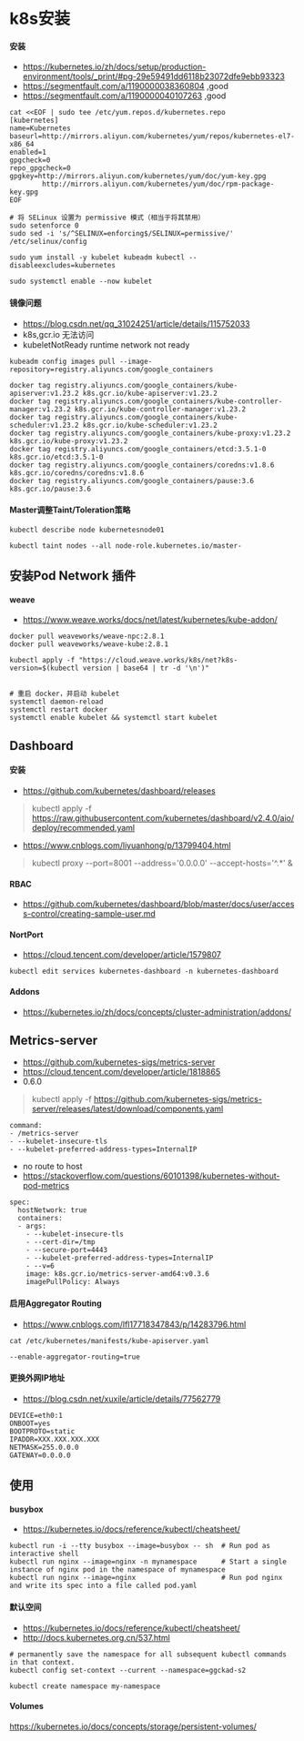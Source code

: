 
# k8s安装
#### 安装
* https://kubernetes.io/zh/docs/setup/production-environment/tools/_print/#pg-29e59491dd6118b23072dfe9ebb93323
* https://segmentfault.com/a/1190000038360804 ,good
* https://segmentfault.com/a/1190000040107263 ,good

```
cat <<EOF | sudo tee /etc/yum.repos.d/kubernetes.repo
[kubernetes]
name=Kubernetes
baseurl=http://mirrors.aliyun.com/kubernetes/yum/repos/kubernetes-el7-x86_64
enabled=1
gpgcheck=0
repo_gpgcheck=0
gpgkey=http://mirrors.aliyun.com/kubernetes/yum/doc/yum-key.gpg
        http://mirrors.aliyun.com/kubernetes/yum/doc/rpm-package-key.gpg
EOF

# 将 SELinux 设置为 permissive 模式（相当于将其禁用）
sudo setenforce 0
sudo sed -i 's/^SELINUX=enforcing$/SELINUX=permissive/' /etc/selinux/config

sudo yum install -y kubelet kubeadm kubectl --disableexcludes=kubernetes

sudo systemctl enable --now kubelet
```


#### 镜像问题

* https://blog.csdn.net/qq_31024251/article/details/115752033
* k8s,gcr.io 无法访问
* kubeletNotReady runtime network not ready

 
```
kubeadm config images pull --image-repository=registry.aliyuncs.com/google_containers

docker tag registry.aliyuncs.com/google_containers/kube-apiserver:v1.23.2 k8s.gcr.io/kube-apiserver:v1.23.2
docker tag registry.aliyuncs.com/google_containers/kube-controller-manager:v1.23.2 k8s.gcr.io/kube-controller-manager:v1.23.2
docker tag registry.aliyuncs.com/google_containers/kube-scheduler:v1.23.2 k8s.gcr.io/kube-scheduler:v1.23.2
docker tag registry.aliyuncs.com/google_containers/kube-proxy:v1.23.2 k8s.gcr.io/kube-proxy:v1.23.2
docker tag registry.aliyuncs.com/google_containers/etcd:3.5.1-0  k8s.gcr.io/etcd:3.5.1-0
docker tag registry.aliyuncs.com/google_containers/coredns:v1.8.6  k8s.gcr.io/coredns/coredns:v1.8.6
docker tag registry.aliyuncs.com/google_containers/pause:3.6  k8s.gcr.io/pause:3.6
```

#### Master调整Taint/Toleration策略
```
kubectl describe node kubernetesnode01

kubectl taint nodes --all node-role.kubernetes.io/master-

```

 

## 安装Pod Network 插件
#### weave
* https://www.weave.works/docs/net/latest/kubernetes/kube-addon/
```
docker pull weaveworks/weave-npc:2.8.1
docker pull weaveworks/weave-kube:2.8.1

kubectl apply -f "https://cloud.weave.works/k8s/net?k8s-version=$(kubectl version | base64 | tr -d '\n')"


# 重启 docker，并启动 kubelet
systemctl daemon-reload
systemctl restart docker
systemctl enable kubelet && systemctl start kubelet

```


## Dashboard
#### 安装
* https://github.com/kubernetes/dashboard/releases
> kubectl apply -f https://raw.githubusercontent.com/kubernetes/dashboard/v2.4.0/aio/deploy/recommended.yaml
 
* https://www.cnblogs.com/liyuanhong/p/13799404.html
> kubectl proxy --port=8001 --address='0.0.0.0' --accept-hosts='^.*' &

#### RBAC
* https://github.com/kubernetes/dashboard/blob/master/docs/user/access-control/creating-sample-user.md


#### NortPort
* https://cloud.tencent.com/developer/article/1579807
```
kubectl edit services kubernetes-dashboard -n kubernetes-dashboard
```

#### Addons
* https://kubernetes.io/zh/docs/concepts/cluster-administration/addons/
> 


## Metrics-server
* https://github.com/kubernetes-sigs/metrics-server
* https://cloud.tencent.com/developer/article/1818865
* 0.6.0
> kubectl apply -f https://github.com/kubernetes-sigs/metrics-server/releases/latest/download/components.yaml

```
command:
- /metrics-server
- --kubelet-insecure-tls
- --kubelet-preferred-address-types=InternalIP
```

* no route to host
* https://stackoverflow.com/questions/60101398/kubernetes-without-pod-metrics
```
spec:
  hostNetwork: true
  containers:
  - args:
    - --kubelet-insecure-tls
    - --cert-dir=/tmp
    - --secure-port=4443
    - --kubelet-preferred-address-types=InternalIP
    - --v=6
    image: k8s.gcr.io/metrics-server-amd64:v0.3.6
    imagePullPolicy: Always
```

#### 启用Aggregator Routing
* https://www.cnblogs.com/lfl17718347843/p/14283796.html
```
cat /etc/kubernetes/manifests/kube-apiserver.yaml

--enable-aggregator-routing=true 
```

#### 更换外网IP地址
* https://blog.csdn.net/xuxile/article/details/77562779
```
DEVICE=eth0:1
ONBOOT=yes
BOOTPROTO=static
IPADDR=XXX.XXX.XXX.XXX
NETMASK=255.0.0.0
GATEWAY=0.0.0.0
```


## 使用

#### busybox
* https://kubernetes.io/docs/reference/kubectl/cheatsheet/
```
kubectl run -i --tty busybox --image=busybox -- sh  # Run pod as interactive shell
kubectl run nginx --image=nginx -n mynamespace      # Start a single instance of nginx pod in the namespace of mynamespace
kubectl run nginx --image=nginx                     # Run pod nginx and write its spec into a file called pod.yaml

```

#### 默认空间
* https://kubernetes.io/docs/reference/kubectl/cheatsheet/ 
* http://docs.kubernetes.org.cn/537.html
```
# permanently save the namespace for all subsequent kubectl commands in that context.
kubectl config set-context --current --namespace=ggckad-s2

kubectl create namespace my-namespace
```

#### Volumes
https://kubernetes.io/docs/concepts/storage/persistent-volumes/
 

